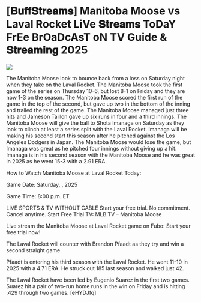 #  [𝐁𝐮𝐟𝐟𝐒𝐭𝐫𝐞𝐚𝐦𝐬] Manitoba Moose vs Laval Rocket LiVe 𝐒𝐭𝐫𝐞𝐚𝐦𝐬 ToDaY FrEe BrOaDcAsT oN TV Guide & 𝐒𝐭𝐫𝐞𝐚𝐦𝐢𝐧𝐠  2025  
  
  
[![](https://i.imgur.com/qSNzIqt.png)](https://movie.rssnews.media/snrZyrtbP.php)  
  
The Manitoba Moose look to bounce back from a loss on Saturday night when they take on the Laval Rocket. The Manitoba Moose took the first game of the series on Thursday 10-6, but lost 8-1 on Friday and they are now 1-3 on the season. The Manitoba Moose scored the first run of the game in the top of the second, but gave up two in the bottom of the inning and trailed the rest of the game. The Manitoba Moose managed just three hits and Jameson Taillon gave up six runs in four and a third innings. The Manitoba Moose will give the ball to Shota Imanaga on Saturday as they look to clinch at least a series split with the Laval Rocket. Imanaga will be making his second start this season after he pitched against the Los Angeles Dodgers in Japan. The Manitoba Moose would lose the game, but Imanaga was great as he pitched four innings without giving up a hit. Imanaga is in his second season with the Manitoba Moose and he was great in 2025 as he went 15-3 with a 2.91 ERA.

How to Watch Manitoba Moose at Laval Rocket Today:

Game Date: Saturday, , 2025

Game Time: 8:00 p.m. ET

LIVE SPORTS & TV WITHOUT CABLE
Start your free trial. No commitment. Cancel anytime.
Start Free Trial
TV: MLB.TV – Manitoba Moose

Live stream the Manitoba Moose at Laval Rocket game on Fubo: Start your free trial now!

The Laval Rocket will counter with Brandon Pfaadt as they try and win a second straight game.

Pfaadt is entering his third season with the Laval Rocket. He went 11-10 in 2025 with a 4.71 ERA. He struck out 185 last season and walked just 42.

The Laval Rocket have been led by Eugenio Suarez in the first two games. Suarez hit a pair of two-run home runs in the win on Friday and is hitting .429 through two games. [eHYDJfq]